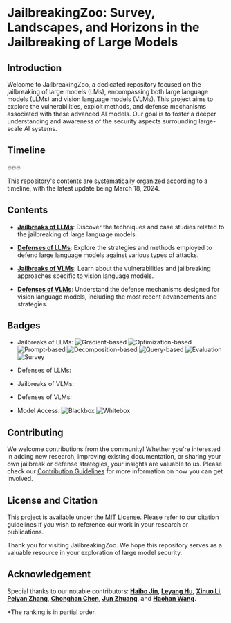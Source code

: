 # JailbreakingZoo: Survey, Landscapes, and Horizons in the Jailbreaking of Large Models

## Introduction

Welcome to JailbreakingZoo, a dedicated repository focused on the jailbreaking of large models (LMs), encompassing both large language models (LLMs) and vision language models (VLMs). This project aims to explore the vulnerabilities, exploit methods, and defense mechanisms associated with these advanced AI models. Our goal is to foster a deeper understanding and awareness of the security aspects surrounding large-scale AI systems.

## Timeline

:fire::fire::fire:

This repository's contents are systematically organized according to a timeline, with the latest update being March 18, 2024.


## Contents

- [**Jailbreaks of LLMs**](https://github.com/Allen-piexl/JailbreakingZoo/blob/main/Papers/LLM_Jailbreak.md): Discover the techniques and case studies related to the jailbreaking of large language models.

- [**Defenses of LLMs**](https://github.com/Allen-piexl/JailbreakingZoo/blob/main/Papers/LLM_Defense.md): Explore the strategies and methods employed to defend large language models against various types of attacks.

- [**Jailbreaks of VLMs**](https://github.com/Allen-piexl/JailbreakingZoo/blob/main/Papers/VLM_Jailbreak.md): Learn about the vulnerabilities and jailbreaking approaches specific to vision language models.

- [**Defenses of VLMs**](https://github.com/Allen-piexl/JailbreakingZoo/blob/main/Papers/VLM_Defense.md): Understand the defense mechanisms designed for vision language models, including the most recent advancements and strategies.

## Badges

- Jailbreaks of LLMs: ![Gradient-based](https://img.shields.io/badge/-Gradient--based-blue) ![Optimization-based](https://img.shields.io/badge/-Optimization--based-brightgreen) ![Prompt-based](https://img.shields.io/badge/-Prompt--based-red) ![Decomposition-based](https://img.shields.io/badge/-Decomposition--based-orange) ![Query-based](https://img.shields.io/badge/-Query--based-lightgrey) ![Evaluation](https://img.shields.io/badge/-Evaluation-yellowgreen) ![Survey](https://img.shields.io/badge/-Survey-ff69b4)

- Defenses of LLMs:

- Jailbreaks of VLMs:

- Defenses of VLMs:

- Model Access: ![Blackbox](https://img.shields.io/badge/-Blackbox-black) ![Whitebox](https://img.shields.io/badge/-Whitebox-white)

## Contributing

We welcome contributions from the community! Whether you're interested in adding new research, improving existing documentation, or sharing your own jailbreak or defense strategies, your insights are valuable to us. Please check our [Contribution Guidelines](https://github.com/Allen-piexl/JailbreakingZoo/blob/main/CONTRIBUTING.md) for more information on how you can get involved.

## License and Citation

This project is available under the [MIT License](https://github.com/Allen-piexl/JailbreakingZoo/blob/main/LICENSE). Please refer to our citation guidelines if you wish to reference our work in your research or publications.

Thank you for visiting JailbreakingZoo. We hope this repository serves as a valuable resource in your exploration of large model security.

## Acknowledgement

Special thanks to our notable contributors: [**Haibo Jin**](https://github.com/Allen-piexl/), [**Leyang Hu**](https://github.com/Leon-Leyang), [**Xinuo Li**](https://github.com/monmonli), [**Peiyan Zhang**](https://github.com/Peiyance), [**Chonghan Chen**](https://github.com/PaulCCCCCCH), [**Jun Zhuang**](https://github.com/junzhuang-code), and [**Haohan Wang**](https://github.com/HaohanWang). 

*The ranking is in partial order.
